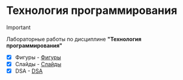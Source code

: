 # Технология программирования

> [!IMPORTANT]
> Лабораторные работы по дисциплине __"Технология программирования"__

- [x] Фигуры - [Фигуры](https://github.com/h3raD/-figures-with-decor)
- [x] Слайды - [Слайды](https://github.com/h3raD/Slide-Iterator)
- [x] DSA - [DSA](https://github.com/h3raD/Demonstration-of-data-structures)
